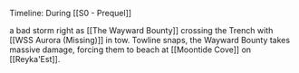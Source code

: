 Timeline:  During [[S0 - Prequel]]

a bad storm right as [[The Wayward Bounty]] crossing the Trench with [[WSS Aurora (Missing)]] in tow.  Towline snaps, the Wayward Bounty takes massive damage, forcing them to beach at [[Moontide Cove]] on [[Reyka'Est]].